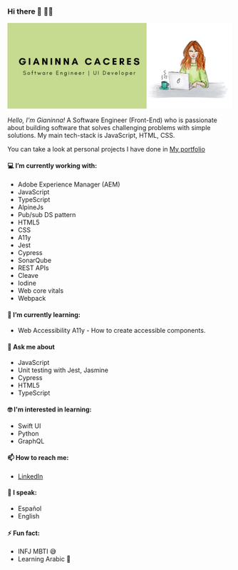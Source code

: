 ### Hi there 👋 :woman_technologist:

<!--
**caceresGianinna/caceresGianinna** is a ✨ _special_ ✨ repository because its `README.md` (this file) appears on your GitHub profile.

Here are some ideas to get you started:

- 🔭 I’m currently working on ...
- 🌱 I’m currently learning ...
- 👯 I’m looking to collaborate on ...
- 🤔 I’m looking for help with ...
- 💬 Ask me about ...
- 📫 How to reach me: ...
- 😄 Pronouns: ...
- ⚡ Fun fact: ...
-->

![Header](https://github.com/caceresGianinna/caceresGianinna/blob/master/header.png)

*Hello, I'm Gianinna!* A Software Engineer (Front-End) who is passionate about building software that solves challenging problems with simple solutions. My main tech-stack is JavaScript, HTML, CSS. 

You can take a look at personal projects I have done in [My portfolio](https://caceresgianinna.github.io/portfolio/)

#### :computer:  I’m currently working with: 
- Adobe Experience Manager (AEM)
- JavaScript
- TypeScript
- AlpineJs
- Pub/sub DS pattern
- HTML5
- CSS
- A11y
- Jest
- Cypress
- SonarQube
- REST APIs
- Cleave
- Iodine
- Web core vitals
- Webpack

#### 🌱  I’m currently learning:
- Web Accessibility A11y - How to create accessible components.

#### 💬 Ask me about 
- JavaScript
- Unit testing with Jest, Jasmine
- Cypress
- HTML5
- TypeScript


#### :nerd_face: I'm interested in learning:
- Swift UI
- Python
- GraphQL

#### 📫  How to reach me: 
- [LinkedIn](https://www.linkedin.com/in/gicaceres/)

#### :speech_balloon:  I speak:
- Español
- English

#### ⚡ Fun fact:
- INFJ MBTI 😅
- Learning Arabic 🥅

